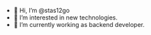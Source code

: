 - 👋 Hi, I’m @stas12go
- 👀 I’m interested in new technologies.
- 🌱 I’m currently working as backend developer.
<!-- 
- 💞️ I’m looking to collaborate on ...
- 📫 How to reach me ...
--->
<!---
stas12go/stas12go is a ✨ special ✨ repository because its `README.md` (this file) appears on your GitHub profile.
You can click the Preview link to take a look at your changes.
--->
